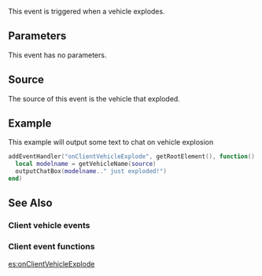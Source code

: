 This event is triggered when a vehicle explodes.

Parameters
----------

This event has no parameters.

Source
------

The source of this event is the vehicle that exploded.

Example
-------

This example will output some text to chat on vehicle explosion

``` lua
addEventHandler("onClientVehicleExplode", getRootElement(), function()
  local modelname = getVehicleName(source)
  outputChatBox(modelname.." just exploded!")
end)
```

See Also
--------

### Client vehicle events

### Client event functions

[es:onClientVehicleExplode](/es:onClientVehicleExplode.md "wikilink")
